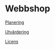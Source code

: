 # Webbshop

<a href="./PLANING.md">Planering</a>

<a href="./EVALUATION.md">Utvärdering</a>

<a href="./LICENSE">Licens</a>

